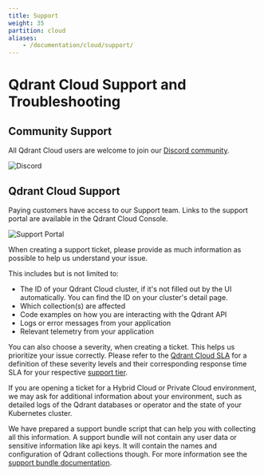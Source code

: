 ```yaml
---
title: Support
weight: 35
partition: cloud
aliases:
    - /documentation/cloud/support/
---
```


# Qdrant Cloud Support and Troubleshooting

## Community Support

All Qdrant Cloud users are welcome to join our [Discord community](https://qdrant.to/discord/).

![Discord](/documentation/cloud/discord.png)

## Qdrant Cloud Support

Paying customers have access to our Support team. Links to the support portal are available in the Qdrant Cloud Console. 

![Support Portal](/documentation/cloud/support-portal.png)

When creating a support ticket, please provide as much information as possible to help us understand your issue.

This includes but is not limited to:

* The ID of your Qdrant Cloud cluster, if it's not filled out by the UI automatically. You can find the ID on your cluster's detail page.
* Which collection(s) are affected
* Code examples on how you are interacting with the Qdrant API
* Logs or error messages from your application
* Relevant telemetry from your application

You can also choose a severity, when creating a ticket. This helps us prioritize your issue correctly. Please refer to the [Qdrant Cloud SLA](https://qdrant.to/sla/) for a definition of these severity levels and their corresponding response time SLA for your respective [support tier](/documentation/cloud/premium/).

If you are opening a ticket for a Hybrid Cloud or Private Cloud environment, we may ask for additional information about your environment, such as detailed logs of the Qdrant databases or operator and the state of your Kubernetes cluster.

We have prepared a support bundle script that can help you with collecting all this information. A support bundle will not contain any user data or sensitive information like api keys. It will contain the names and configuration of Qdrant collections though. For more information see the [support bundle documentation](https://github.com/qdrant/qdrant-cloud-support-tools/tree/main/hybrid-cloud-support-bundle).
